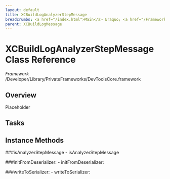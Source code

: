 ```yaml
---
layout: default
title: XCBuildLogAnalyzerStepMessage
breadcrumbs: <a href="/index.html">Main</a> &raquo; <a href="/Frameworks.html">Framework</a> &raquo; <a href="/Frameworks/DevToolsCore.html">DevToolsCore</a> &raquo; XCBuildLogAnalyzerStepMessage
parent: XCBuildLogMessage 
---
```

# XCBuildLogAnalyzerStepMessage Class Reference

*Framework* /Developer/Library/PrivateFrameworks/DevToolsCore.framework

## Overview

Placeholder

## Tasks

## Instance Methods

<a name="-isAnalyzerStepMessage"></a>
###isAnalyzerStepMessage
    - isAnalyzerStepMessage

<a name="-initFromDeserializer:"></a>
###initFromDeserializer:
    - initFromDeserializer:

<a name="-writeToSerializer:"></a>
###writeToSerializer:
    - writeToSerializer:

